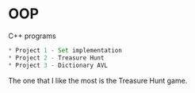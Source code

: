 # OOP
C++ programs

``` javascript
* Project 1 - Set implementation
* Project 2 - Treasure Hunt
* Project 3 - Dictionary AVL 
```

The one that I like the most is the Treasure Hunt game.
